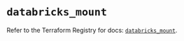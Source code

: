 # `databricks_mount`

Refer to the Terraform Registry for docs: [`databricks_mount`](https://registry.terraform.io/providers/databricks/databricks/1.46.0/docs/resources/mount).
